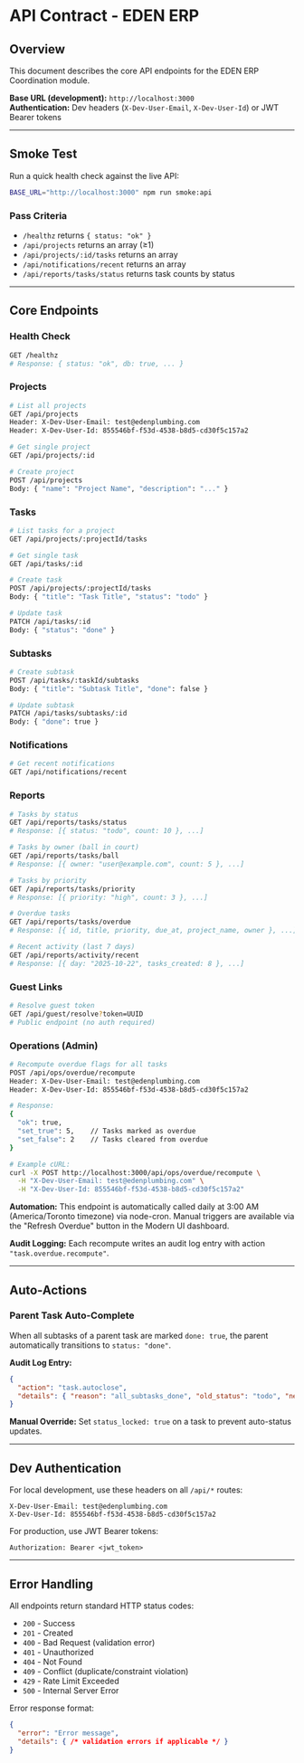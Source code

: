 # API Contract - EDEN ERP

## Overview
This document describes the core API endpoints for the EDEN ERP Coordination module.

**Base URL (development):** `http://localhost:3000`  
**Authentication:** Dev headers (`X-Dev-User-Email`, `X-Dev-User-Id`) or JWT Bearer tokens

---

## Smoke Test

Run a quick health check against the live API:

```bash
BASE_URL="http://localhost:3000" npm run smoke:api
```

### Pass Criteria
- `/healthz` returns `{ status: "ok" }`
- `/api/projects` returns an array (≥1)
- `/api/projects/:id/tasks` returns an array
- `/api/notifications/recent` returns an array
- `/api/reports/tasks/status` returns task counts by status

---

## Core Endpoints

### Health Check
```bash
GET /healthz
# Response: { status: "ok", db: true, ... }
```

### Projects
```bash
# List all projects
GET /api/projects
Header: X-Dev-User-Email: test@edenplumbing.com
Header: X-Dev-User-Id: 855546bf-f53d-4538-b8d5-cd30f5c157a2

# Get single project
GET /api/projects/:id

# Create project
POST /api/projects
Body: { "name": "Project Name", "description": "..." }
```

### Tasks
```bash
# List tasks for a project
GET /api/projects/:projectId/tasks

# Get single task
GET /api/tasks/:id

# Create task
POST /api/projects/:projectId/tasks
Body: { "title": "Task Title", "status": "todo" }

# Update task
PATCH /api/tasks/:id
Body: { "status": "done" }
```

### Subtasks
```bash
# Create subtask
POST /api/tasks/:taskId/subtasks
Body: { "title": "Subtask Title", "done": false }

# Update subtask
PATCH /api/tasks/subtasks/:id
Body: { "done": true }
```

### Notifications
```bash
# Get recent notifications
GET /api/notifications/recent
```

### Reports
```bash
# Tasks by status
GET /api/reports/tasks/status
# Response: [{ status: "todo", count: 10 }, ...]

# Tasks by owner (ball in court)
GET /api/reports/tasks/ball
# Response: [{ owner: "user@example.com", count: 5 }, ...]

# Tasks by priority
GET /api/reports/tasks/priority
# Response: [{ priority: "high", count: 3 }, ...]

# Overdue tasks
GET /api/reports/tasks/overdue
# Response: [{ id, title, priority, due_at, project_name, owner }, ...]

# Recent activity (last 7 days)
GET /api/reports/activity/recent
# Response: [{ day: "2025-10-22", tasks_created: 8 }, ...]
```

### Guest Links
```bash
# Resolve guest token
GET /api/guest/resolve?token=UUID
# Public endpoint (no auth required)
```

### Operations (Admin)
```bash
# Recompute overdue flags for all tasks
POST /api/ops/overdue/recompute
Header: X-Dev-User-Email: test@edenplumbing.com
Header: X-Dev-User-Id: 855546bf-f53d-4538-b8d5-cd30f5c157a2

# Response:
{
  "ok": true,
  "set_true": 5,    // Tasks marked as overdue
  "set_false": 2    // Tasks cleared from overdue
}

# Example cURL:
curl -X POST http://localhost:3000/api/ops/overdue/recompute \
  -H "X-Dev-User-Email: test@edenplumbing.com" \
  -H "X-Dev-User-Id: 855546bf-f53d-4538-b8d5-cd30f5c157a2"
```

**Automation:** This endpoint is automatically called daily at 3:00 AM (America/Toronto timezone) via node-cron. Manual triggers are available via the "Refresh Overdue" button in the Modern UI dashboard.

**Audit Logging:** Each recompute writes an audit log entry with action `"task.overdue.recompute"`.

---

## Auto-Actions

### Parent Task Auto-Complete
When all subtasks of a parent task are marked `done: true`, the parent automatically transitions to `status: "done"`.

**Audit Log Entry:**
```json
{
  "action": "task.autoclose",
  "details": { "reason": "all_subtasks_done", "old_status": "todo", "new_status": "done" }
}
```

**Manual Override:** Set `status_locked: true` on a task to prevent auto-status updates.

---

## Dev Authentication

For local development, use these headers on all `/api/*` routes:

```
X-Dev-User-Email: test@edenplumbing.com
X-Dev-User-Id: 855546bf-f53d-4538-b8d5-cd30f5c157a2
```

For production, use JWT Bearer tokens:
```
Authorization: Bearer <jwt_token>
```

---

## Error Handling

All endpoints return standard HTTP status codes:
- `200` - Success
- `201` - Created
- `400` - Bad Request (validation error)
- `401` - Unauthorized
- `404` - Not Found
- `409` - Conflict (duplicate/constraint violation)
- `429` - Rate Limit Exceeded
- `500` - Internal Server Error

Error response format:
```json
{
  "error": "Error message",
  "details": { /* validation errors if applicable */ }
}
```

